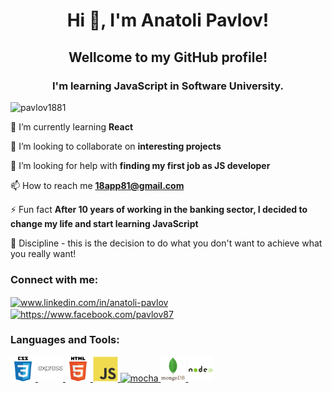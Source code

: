 <h1 align="center">Hi 👋, I'm Anatoli Pavlov!</h1>
<h2 align="center">Wellcome to my GitHub profile!</h2>
<h3 align="center">I'm learning JavaScript in Software University.</h3>

<p align="left"> <img src="https://komarev.com/ghpvc/?username=pavlov1881&label=Profile%20views&color=0e75b6&style=flat" alt="pavlov1881" /> </p>
  
 🌱 I’m currently learning **React**

 👯 I’m looking to collaborate on **interesting projects**

 🤝 I’m looking for help with **finding my first job as JS developer**

 📫 How to reach me **18app81@gmail.com**

 ⚡ Fun fact **Аfter 10 years of working in the banking sector, I decided to change my life and start learning JavaScript**

 <p> &#xf101 Discipline - this is the decision to do what you don't want to achieve what you really want! </p>


<h3 align="left">Connect with me:</h3>
<p align="left">
<a href="https://linkedin.com/in/www.linkedin.com/in/anatoli-pavlov" target="blank"><img align="center" src="https://raw.githubusercontent.com/rahuldkjain/github-profile-readme-generator/master/src/images/icons/Social/linked-in-alt.svg" alt="www.linkedin.com/in/anatoli-pavlov" height="30" width="40" /></a>
<a href="https://fb.com/https://www.facebook.com/pavlov87" target="blank"><img align="center" src="https://raw.githubusercontent.com/rahuldkjain/github-profile-readme-generator/master/src/images/icons/Social/facebook.svg" alt="https://www.facebook.com/pavlov87" height="30" width="40" /></a>
</p>

<h3 align="left">Languages and Tools:</h3>
<p align="left"> <a href="https://www.w3schools.com/css/" target="_blank" rel="noreferrer"> <img src="https://raw.githubusercontent.com/devicons/devicon/master/icons/css3/css3-original-wordmark.svg" alt="css3" width="40" height="40"/> </a> <a href="https://expressjs.com" target="_blank" rel="noreferrer"> <img src="https://raw.githubusercontent.com/devicons/devicon/master/icons/express/express-original-wordmark.svg" alt="express" width="40" height="40"/> </a> <a href="https://www.w3.org/html/" target="_blank" rel="noreferrer"> <img src="https://raw.githubusercontent.com/devicons/devicon/master/icons/html5/html5-original-wordmark.svg" alt="html5" width="40" height="40"/> </a> <a href="https://developer.mozilla.org/en-US/docs/Web/JavaScript" target="_blank" rel="noreferrer"> <img src="https://raw.githubusercontent.com/devicons/devicon/master/icons/javascript/javascript-original.svg" alt="javascript" width="40" height="40"/> </a> <a href="https://mochajs.org" target="_blank" rel="noreferrer"> <img src="https://www.vectorlogo.zone/logos/mochajs/mochajs-icon.svg" alt="mocha" width="40" height="40"/> </a> <a href="https://www.mongodb.com/" target="_blank" rel="noreferrer"> <img src="https://raw.githubusercontent.com/devicons/devicon/master/icons/mongodb/mongodb-original-wordmark.svg" alt="mongodb" width="40" height="40"/> </a> <a href="https://nodejs.org" target="_blank" rel="noreferrer"> <img src="https://raw.githubusercontent.com/devicons/devicon/master/icons/nodejs/nodejs-original-wordmark.svg" alt="nodejs" width="40" height="40"/> </a> </p>
